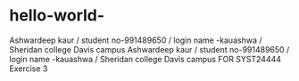 # hello-world-
Ashwardeep kaur / student no-991489650 /  login name -kauashwa / Sheridan college Davis campus
Ashwardeep kaur / student no-991489650 /  login name -kauashwa / Sheridan college Davis campus  FOR SYST24444 Exercise 3
